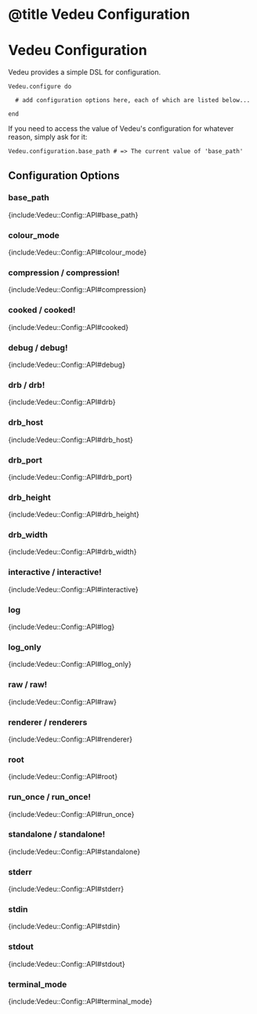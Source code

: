 # @title Vedeu Configuration
# Vedeu Configuration

Vedeu provides a simple DSL for configuration.

    Vedeu.configure do

      # add configuration options here, each of which are listed below...

    end

If you need to access the value of Vedeu's configuration for whatever reason,
simply ask for it:

    Vedeu.configuration.base_path # => The current value of 'base_path'

## Configuration Options

### base_path
{include:Vedeu::Config::API#base_path}

### colour_mode
{include:Vedeu::Config::API#colour_mode}

### compression / compression!
{include:Vedeu::Config::API#compression}

### cooked / cooked!
{include:Vedeu::Config::API#cooked}

### debug / debug!
{include:Vedeu::Config::API#debug}

### drb / drb!
{include:Vedeu::Config::API#drb}

### drb_host
{include:Vedeu::Config::API#drb_host}

### drb_port
{include:Vedeu::Config::API#drb_port}

### drb_height
{include:Vedeu::Config::API#drb_height}

### drb_width
{include:Vedeu::Config::API#drb_width}

### interactive / interactive!
{include:Vedeu::Config::API#interactive}

### log
{include:Vedeu::Config::API#log}

### log_only
{include:Vedeu::Config::API#log_only}

### raw / raw!
{include:Vedeu::Config::API#raw}

### renderer / renderers
{include:Vedeu::Config::API#renderer}

### root
{include:Vedeu::Config::API#root}

### run_once / run_once!
{include:Vedeu::Config::API#run_once}

### standalone / standalone!
{include:Vedeu::Config::API#standalone}

### stderr
{include:Vedeu::Config::API#stderr}

### stdin
{include:Vedeu::Config::API#stdin}

### stdout
{include:Vedeu::Config::API#stdout}

### terminal_mode
{include:Vedeu::Config::API#terminal_mode}
